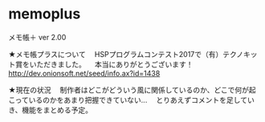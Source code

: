 ﻿# memoplus
メモ帳＋ ver 2.00

★メモ帳プラスについて
　HSPプログラムコンテスト2017で（有）テクノキット賞をいただきました。
　本当にありがとうございます！
　http://dev.onionsoft.net/seed/info.ax?id=1438
 
★現在の状況
　制作者はどこがどういう風に関係しているのか、どこで何が起こっているのかをあまり把握できていない...
　とりあえずコメントを足していき、機能をまとめる予定。
 
